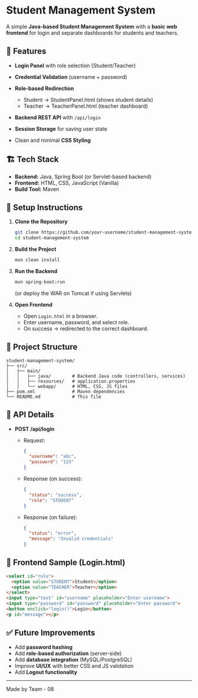 # Student Management System

A simple **Java-based Student Management System** with a **basic web frontend** for login and separate dashboards for students and teachers.

## 📌 Features

* **Login Panel** with role selection (Student/Teacher)
* **Credential Validation** (username + password)
* **Role-based Redirection**

  * Student → StudentPanel.html (shows student details)
  * Teacher → TeacherPanel.html (teacher dashboard)
* **Backend REST API** with `/api/login`
* **Session Storage** for saving user state
* Clean and minimal **CSS Styling**

## 🏗️ Tech Stack

* **Backend:** Java, Spring Boot (or Servlet-based backend)
* **Frontend:** HTML, CSS, JavaScript (Vanilla)
* **Build Tool:** Maven

## 🚀 Setup Instructions

1. **Clone the Repository**

   ```bash
   git clone https://github.com/your-username/student-management-system.git
   cd student-management-system
   ```

2. **Build the Project**

   ```bash
   mvn clean install
   ```

3. **Run the Backend**

   ```bash
   mvn spring-boot:run
   ```

   (or deploy the WAR on Tomcat if using Servlets)

4. **Open Frontend**

   * Open `Login.html` in a browser.
   * Enter username, password, and select role.
   * On success → redirected to the correct dashboard.

## 📂 Project Structure

```
student-management-system/
├── src/
│   ├── main/
│   │   ├── java/        # Backend Java code (controllers, services)
│   │   ├── resources/   # application.properties
│   │   └── webapp/      # HTML, CSS, JS files
├── pom.xml              # Maven dependencies
└── README.md            # This file
```

## 🔑 API Details

* **POST /api/login**

  * Request:

    ```json
    {
      "username": "abc",
      "password": "123"
    }
    ```
  * Response (on success):

    ```json
    {
      "status": "success",
      "role": "STUDENT"
    }
    ```
  * Response (on failure):

    ```json
    {
      "status": "error",
      "message": "Invalid credentials"
    }
    ```

## 🎨 Frontend Sample (Login.html)

```html
<select id="role">
  <option value="STUDENT">Student</option>
  <option value="TEACHER">Teacher</option>
</select>
<input type="text" id="username" placeholder="Enter username">
<input type="password" id="password" placeholder="Enter password">
<button onclick="login()">Login</button>
<p id="message"></p>
```

## ✅ Future Improvements

* Add **password hashing**
* Add **role-based authorization** (server-side)
* Add **database integration** (MySQL/PostgreSQL)
* Improve **UI/UX** with better CSS and JS validation
* Add **Logout functionality**

---

Made by Team - 08 
